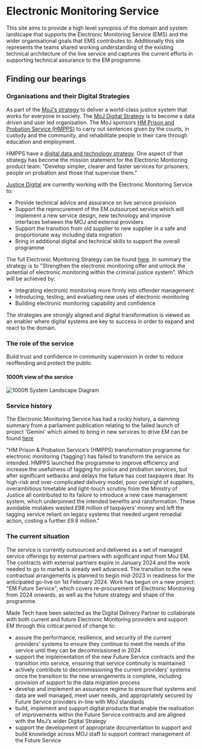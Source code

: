 # Electronic Monitoring Service

This site aims to provide a high level synopisis of the domain and system landscape that supports the Electronic Monitoring Service (EMS) and the wider organisational goals that EMS contributes to.
Additionally this site represents the teams shared working understanding of the existing technical architecture of the live service and captures the current efforts in supporting technical assurance to the EM programme.

## Finding our bearings

### Organisations and their Digital Strategies
As part of the [MoJ's strategy](https://www.gov.uk/government/publications/ministry-of-justice-outcome-delivery-plan/ministry-of-justice-outcome-delivery-plan-2021-22#a-executive-summary) to deliver a world-class justice system that works for everyone in society. The [MoJ Digital Strategy](https://assets.publishing.service.gov.uk/government/uploads/system/uploads/attachment_data/file/1064860/moj-digital-strategy-2025.pdf) is to become a data driven and user led organisation. The MoJ sponsors [HM Prison and Probation Service (HMPPS)](https://www.gov.uk/government/organisations/hm-prison-and-probation-service/about) to carry out sentences given by the courts, in custody and the community, and rehabilitate people in their care through education and employment.

HMPPS have a [digital data and technology strategy](https://www.gov.uk/government/publications/hmpps-digital-data-and-technology-strategy-what-to-expect-in-202122/hmpps-digital-data-technology-strategy-what-to-expect-in-202122). One aspect of that strategy has become the mission statement for the Electronic Montioring product team:
"Develop simpler, clearer and faster services for prisoners, people on probation and those that supervise them."

[Justice Digital](https://mojdigital.blog.gov.uk/about/) are currently working with the Electronic Monitoring Service to:
- Provide technical advice and assurance on live service provision
- Support the reprocurement of the EM outsourced service which will implement a new service design, new technology and improve interfaces between the MOJ and external providers
- Support the transition from old supplier to new supplier in a safe and proportionate way including data migration
- Bring in additional digital and technical skills to support the overall programme

The full Electronic Monitoring Strategy can be found [here](https://assets.publishing.service.gov.uk/government/uploads/system/uploads/attachment_data/file/1086639/em-strategy.pdf).
In summary the strategy is to "Strengthen the electronic monitoring offer and unlock the potential of electronic monitoring within the criminal justice system".
Which will be achieved by:
- Integrating electronic monitoring more firmly into offender management
- Introducing, testing, and evaluating new uses of electronic monitoring
- Building electronic monitoring capability and confidence

The strategies are strongly aligned and digital transformation is viewed as an enabler where digital systems are key to success in order to expand and react to the domain.

### The role of the service
Build trust and confidence in community supervision in order to reduce reoffending and protect the public.

#### 1000ft view of the service
![1000ft System Landscape Diagram](embed:SystemLandscape1000ft)

### Service history
The Electronic Monitoring Service has had a rocky history, a damning summary from a parliament publication relating to the failed launch of project 'Gemini' which aimed to bring in new services to drive EM can be found [here](https://committees.parliament.uk/publications/30446/documents/175605/default/)

"HM Prison & Probation Service’s (HMPPS) transformation programme for electronic monitoring (‘tagging’) has failed to transform the service as intended. HMPPS launched the programme to improve efficiency and increase the usefulness of tagging for police and probation services, but after significant setbacks and delays the failure has cost taxpayers dear. Its high-risk and over-complicated delivery model, poor oversight of suppliers, overambitious timetable and light-touch scrutiny from the Ministry of Justice all contributed to its failure to introduce a new case management system, which underpinned the intended benefits and  ransformation. These avoidable mistakes wasted £98 million of taxpayers’ money and left the tagging service reliant on legacy systems that needed urgent remedial action, costing a further £9.8 million."

### The current situation
The service is currently outsourced and delivered as a set of managed service offerings by external partners with significant input from MoJ EM. The contracts with external partners expire in January 2024 and the work needed to go to market is already well advanced. The transition to the new contractual arrangements is planned to begin mid-2023 in readiness for the anticipated go-live on 1st February 2024. Work has begun on a new project: "EM Future Service", which covers re-procurement of Electronic Monitoring from 2024 onwards, as well as the future strategy and shape of the programme.

Made Tech have been selected as the Digital Delivery Partner to collaborate with both current and future Electronic Monitoring providers and support EM through this critical period of change to:
- assure the performance, resilience, and security of the current providers’ systems to ensure they continue to meet the needs of the service until they can be decommissioned in 2024
- support the implementation of the new Future Service contracts and the transition into service, ensuring that service continuity is maintained
- actively contribute to decommissioning the current providers’ systems once the transition to the new arrangements is complete, including provision of support to the data migration process
- develop and implement an assurance regime to ensure that systems and data are well managed, meet user needs, and appropriately secured by Future Service providers in-line with MoJ standards
- build, implement and support digital products that enable the realisation of improvements within the Future Service contracts and are aligned with the MoJ’s wider Digital Strategy
- support the development of appropriate documentation to support and build knowledge across MOJ staff to support contract management of the Future Service

